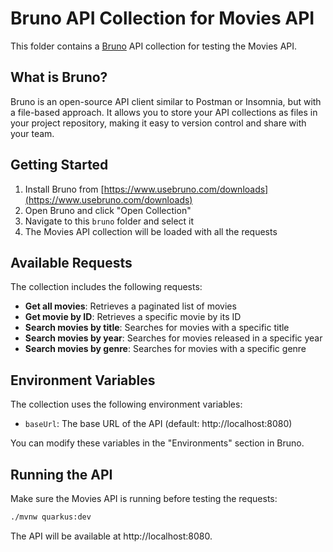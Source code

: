 # Bruno API Collection for Movies API

This folder contains a [Bruno](https://www.usebruno.com/) API collection for testing the Movies API.

## What is Bruno?

Bruno is an open-source API client similar to Postman or Insomnia, but with a file-based approach. It allows you to store your API collections as files in your project repository, making it easy to version control and share with your team.

## Getting Started

1. Install Bruno from [https://www.usebruno.com/downloads](https://www.usebruno.com/downloads)
2. Open Bruno and click "Open Collection"
3. Navigate to this `bruno` folder and select it
4. The Movies API collection will be loaded with all the requests

## Available Requests

The collection includes the following requests:

- **Get all movies**: Retrieves a paginated list of movies
- **Get movie by ID**: Retrieves a specific movie by its ID
- **Search movies by title**: Searches for movies with a specific title
- **Search movies by year**: Searches for movies released in a specific year
- **Search movies by genre**: Searches for movies with a specific genre

## Environment Variables

The collection uses the following environment variables:

- `baseUrl`: The base URL of the API (default: http://localhost:8080)

You can modify these variables in the "Environments" section in Bruno.

## Running the API

Make sure the Movies API is running before testing the requests:

```bash
./mvnw quarkus:dev
```

The API will be available at http://localhost:8080.